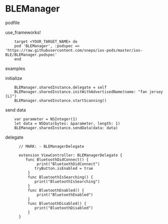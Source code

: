 # BLEManager
podfile

use_frameworks!

        target <YOUR_TARGET_NAME> do
        pod 'BLEManager', :podspec => 'https://raw.githubusercontent.com/snepo/ios-pods/master/ios-BLE/BLEManager.podspec'
        end


examples

initialize

        BLEManager.sharedInstance.delegate = self
        BLEManager.sharedInstance.initWithAdvertisedName(name: "fan jersey [L]")
        BLEManager.sharedInstance.startScanning()
        
send data

        var parameter = NSInteger(1)
        let data = NSData(bytes: &parameter, length: 1)
        BLEManager.sharedInstance.sendData(data: data)
            
delegate

          // MARK: - BLEManagerDelegate

          extension ViewController: BLEManagerDelegate {
             func BluetoothDidConnect() {
                  print("BluetoothDidConnect")
                 tryButton.isEnabled = true
              }
              func BluetoothIsSearching() {
                 print("BluetoothIsSearching")
              }
              func BluetoothEnabled() {
                  print("BluetoothEnabled")
              }
              func BluetoothDisabled() {
                 print("BluetoothDisabled")
              }
          }
